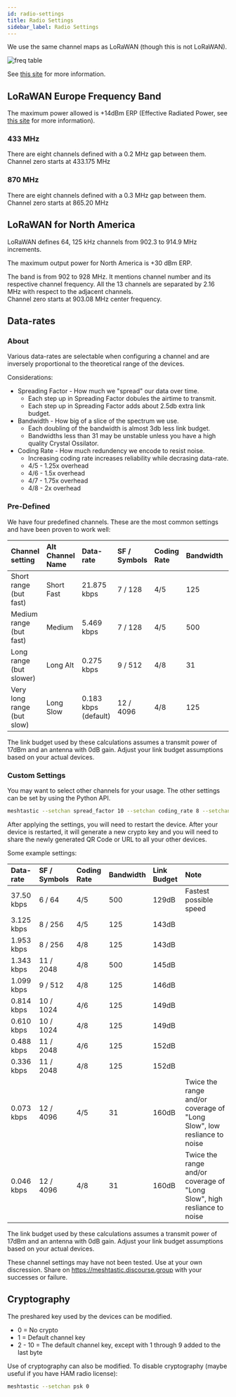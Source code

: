 ```yaml
---
id: radio-settings
title: Radio Settings
sidebar_label: Radio Settings
---
```


We use the same channel maps as LoRaWAN (though this is not LoRaWAN).

![freq table](/img/LoRa-Frequency-Bands.jpg)

See [this site](https://www.rfwireless-world.com/Tutorials/LoRa-channels-list.html) for more information.

## LoRaWAN Europe Frequency Band

The maximum power allowed is +14dBm ERP (Effective Radiated Power, see [this site](https://en.wikipedia.org/wiki/Effective_radiated_power) for more information).

### 433 MHz

There are eight channels defined with a 0.2 MHz gap between them.
Channel zero starts at 433.175 MHz

### 870 MHz

There are eight channels defined with a 0.3 MHz gap between them.
Channel zero starts at 865.20 MHz

## LoRaWAN for North America

LoRaWAN defines 64, 125 kHz channels from 902.3 to 914.9 MHz increments.

The maximum output power for North America is +30 dBm ERP.

The band is from 902 to 928 MHz. It mentions channel number and its respective channel frequency. All the 13 channels are separated by 2.16 MHz with respect to the adjacent channels.  
Channel zero starts at 903.08 MHz center frequency.

## Data-rates

### About

Various data-rates are selectable when configuring a channel and are inversely proportional to the theoretical range of the devices.

Considerations:

- Spreading Factor - How much we "spread" our data over time.
  - Each step up in Spreading Factor dobules the airtime to transmit.
  - Each step up in Spreading Factor adds about 2.5db extra link budget.
- Bandwidth - How big of a slice of the spectrum we use.
  - Each doubling of the bandwidth is almost 3db less link budget.
  - Bandwidths less than 31 may be unstable unless you have a high quality Crystal Ossilator.
- Coding Rate - How much redundency we encode to resist noise.
  - Increasing coding rate increases reliability while decrasing data-rate.
  - 4/5 - 1.25x overhead
  - 4/6 - 1.5x overhead
  - 4/7 - 1.75x overhead
  - 4/8 - 2x overhead

### Pre-Defined

We have four predefined channels. These are the most common settings and have been proven to work well:

| Channel setting            | Alt Channel Name | Data-rate            | SF / Symbols | Coding Rate | Bandwidth | Link Budget |
| :------------------------- | :--------------- | :------------------- | :----------- | :---------- | :-------- | :---------- |
| Short range (but fast)     | Short Fast       | 21.875 kbps          | 7 / 128      | 4/5         | 125       | 134dB       |
| Medium range (but fast)    | Medium           | 5.469 kbps           | 7 / 128      | 4/5         | 500       | 140dB       |
| Long range (but slower)    | Long Alt         | 0.275 kbps           | 9 / 512      | 4/8         | 31        | 153dB       |
| Very long range (but slow) | Long Slow        | 0.183 kbps (default) | 12 / 4096    | 4/8         | 125       | 154dB       |

The link budget used by these calculations assumes a transmit power of 17dBm and an antenna with 0dB gain. Adjust your link budget assumptions based on your actual devices.

### Custom Settings

You may want to select other channels for your usage. The other settings can be set by using the Python API.

```bash
meshtastic --setchan spread_factor 10 --setchan coding_rate 8 --setchan bandwidth 125
```

After applying the settings, you will need to restart the device. After your device is restarted, it will generate a new crypto key and you will need to share the newly generated QR Code or URL to all your other devices.

Some example settings:

| Data-rate  | SF / Symbols | Coding Rate | Bandwidth | Link Budget | Note                                                                    |
| :--------- | :----------- | :---------- | :-------- | :---------- | :---------------------------------------------------------------------- |
| 37.50 kbps | 6 / 64       | 4/5         | 500       | 129dB       | Fastest possible speed                                                  |
| 3.125 kbps | 8 / 256      | 4/5         | 125       | 143dB       |                                                                         |
| 1.953 kbps | 8 / 256      | 4/8         | 125       | 143dB       |                                                                         |
| 1.343 kbps | 11 / 2048    | 4/8         | 500       | 145dB       |                                                                         |
| 1.099 kbps | 9 / 512      | 4/8         | 125       | 146dB       |                                                                         |
| 0.814 kbps | 10 / 1024    | 4/6         | 125       | 149dB       |                                                                         |
| 0.610 kbps | 10 / 1024    | 4/8         | 125       | 149dB       |                                                                         |
| 0.488 kbps | 11 / 2048    | 4/6         | 125       | 152dB       |                                                                         |
| 0.336 kbps | 11 / 2048    | 4/8         | 125       | 152dB       |                                                                         |
| 0.073 kbps | 12 / 4096    | 4/5         | 31        | 160dB       | Twice the range and/or coverage of "Long Slow", low resliance to noise  |
| 0.046 kbps | 12 / 4096    | 4/8         | 31        | 160dB       | Twice the range and/or coverage of "Long Slow", high resliance to noise |

The link budget used by these calculations assumes a transmit power of 17dBm and an antenna with 0dB gain. Adjust your link budget assumptions based on your actual devices.

These channel settings may have not been tested. Use at your own discression. Share on <https://meshtastic.discourse.group> with your successes or failure.

## Cryptography

The preshared key used by the devices can be modified.

- 0 = No crypto
- 1 = Default channel key
- 2 - 10 = The default channel key, except with 1 through 9 added to the last byte

Use of cryptography can also be modified. To disable cryptography (maybe useful if you have HAM radio license):

```bash
meshtastic --setchan psk 0
```
